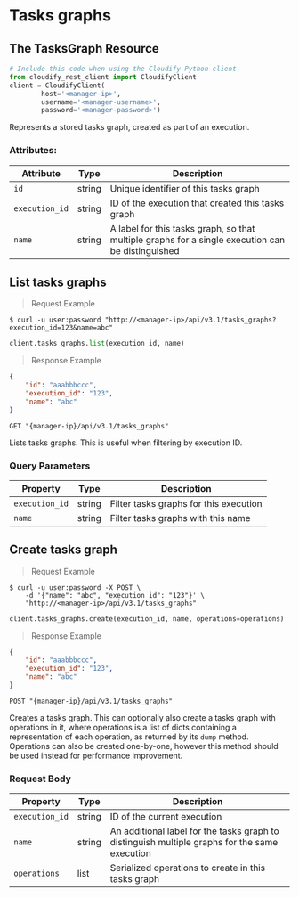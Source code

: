 # Tasks graphs

## The TasksGraph Resource

```python
# Include this code when using the Cloudify Python client-
from cloudify_rest_client import CloudifyClient
client = CloudifyClient(
        host='<manager-ip>',
        username='<manager-username>',
        password='<manager-password>')
```

Represents a stored tasks graph, created as part of an execution.

### Attributes:

Attribute | Type | Description
--------- | ---- | -----------
`id` | string | Unique identifier of this tasks graph
`execution_id` | string | ID of the execution that created this tasks graph
`name` | string | A label for this tasks graph, so that multiple graphs for a single execution can be distinguished

## List tasks graphs

> Request Example

```shell
$ curl -u user:password "http://<manager-ip>/api/v3.1/tasks_graphs?execution_id=123&name=abc"
```

```python
client.tasks_graphs.list(execution_id, name)
```

> Response Example

```json
{
    "id": "aaabbbccc",
    "execution_id": "123",
    "name": "abc"
}
```


`GET "{manager-ip}/api/v3.1/tasks_graphs"`

Lists tasks graphs. This is useful when filtering by execution ID.

### Query Parameters

Property | Type | Description
-------- | ---- | -----------
`execution_id` | string | Filter tasks graphs for this execution
`name` | string | Filter tasks graphs with this name


## Create tasks graph

> Request Example

```shell
$ curl -u user:password -X POST \
    -d '{"name": "abc", "execution_id": "123"}' \
    "http://<manager-ip>/api/v3.1/tasks_graphs"
```

```python
client.tasks_graphs.create(execution_id, name, operations=operations)
```

> Response Example

```json
{
    "id": "aaabbbccc",
    "execution_id": "123",
    "name": "abc"
}
```

`POST "{manager-ip}/api/v3.1/tasks_graphs"`

Creates a tasks graph. This can optionally also create a tasks graph with operations in it, where operations is a list of dicts containing a representation of each operation, as returned by its `dump` method. Operations can also be created one-by-one, however this method should be used instead for performance improvement.

### Request Body

Property | Type | Description
-------- | ---- | -----------
`execution_id` | string | ID of the current execution
`name` | string | An additional label for the tasks graph to distinguish multiple graphs for the same execution
`operations` | list | Serialized operations to create in this tasks graph

